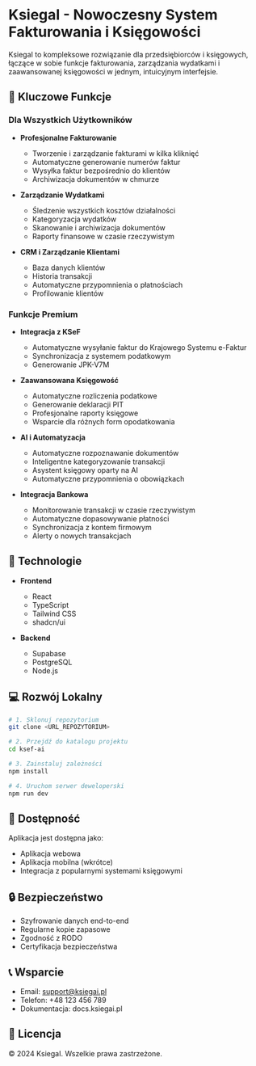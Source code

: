 # KsiegaI - Nowoczesny System Fakturowania i Księgowości

KsiegaI to kompleksowe rozwiązanie dla przedsiębiorców i księgowych, łączące w sobie funkcje fakturowania, zarządzania wydatkami i zaawansowanej księgowości w jednym, intuicyjnym interfejsie.

## 🌟 Kluczowe Funkcje

### Dla Wszystkich Użytkowników
- **Profesjonalne Fakturowanie**
  - Tworzenie i zarządzanie fakturami w kilka kliknięć
  - Automatyczne generowanie numerów faktur
  - Wysyłka faktur bezpośrednio do klientów
  - Archiwizacja dokumentów w chmurze

- **Zarządzanie Wydatkami**
  - Śledzenie wszystkich kosztów działalności
  - Kategoryzacja wydatków
  - Skanowanie i archiwizacja dokumentów
  - Raporty finansowe w czasie rzeczywistym

- **CRM i Zarządzanie Klientami**
  - Baza danych klientów
  - Historia transakcji
  - Automatyczne przypomnienia o płatnościach
  - Profilowanie klientów

### Funkcje Premium
- **Integracja z KSeF**
  - Automatyczne wysyłanie faktur do Krajowego Systemu e-Faktur
  - Synchronizacja z systemem podatkowym
  - Generowanie JPK-V7M

- **Zaawansowana Księgowość**
  - Automatyczne rozliczenia podatkowe
  - Generowanie deklaracji PIT
  - Profesjonalne raporty księgowe
  - Wsparcie dla różnych form opodatkowania

- **AI i Automatyzacja**
  - Automatyczne rozpoznawanie dokumentów
  - Inteligentne kategoryzowanie transakcji
  - Asystent księgowy oparty na AI
  - Automatyczne przypomnienia o obowiązkach

- **Integracja Bankowa**
  - Monitorowanie transakcji w czasie rzeczywistym
  - Automatyczne dopasowywanie płatności
  - Synchronizacja z kontem firmowym
  - Alerty o nowych transakcjach

## 🚀 Technologie

- **Frontend**
  - React
  - TypeScript
  - Tailwind CSS
  - shadcn/ui

- **Backend**
  - Supabase
  - PostgreSQL
  - Node.js

## 💻 Rozwój Lokalny

```sh
# 1. Sklonuj repozytorium
git clone <URL_REPOZYTORIUM>

# 2. Przejdź do katalogu projektu
cd ksef-ai

# 3. Zainstaluj zależności
npm install

# 4. Uruchom serwer deweloperski
npm run dev
```

## 📱 Dostępność

Aplikacja jest dostępna jako:
- Aplikacja webowa
- Aplikacja mobilna (wkrótce)
- Integracja z popularnymi systemami księgowymi

## 🔒 Bezpieczeństwo

- Szyfrowanie danych end-to-end
- Regularne kopie zapasowe
- Zgodność z RODO
- Certyfikacja bezpieczeństwa

## 📞 Wsparcie

- Email: support@ksiegai.pl
- Telefon: +48 123 456 789
- Dokumentacja: docs.ksiegai.pl

## 📄 Licencja

© 2024 KsiegaI. Wszelkie prawa zastrzeżone.
